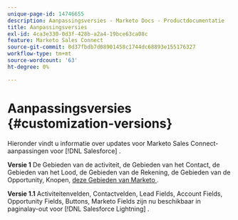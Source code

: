 ```yaml
---
unique-page-id: 14746655
description: Aanpassingsversies - Marketo Docs - Productdocumentatie
title: Aanpassingsversies
exl-id: 4ca3e330-0d3f-428b-a2a4-19bce63ca08c
feature: Marketo Sales Connect
source-git-commit: 0d37fbdb7d08901458c1744dc68893e155176327
workflow-type: tm+mt
source-wordcount: '63'
ht-degree: 0%

---
```


# Aanpassingsversies {#customization-versions}

Hieronder vindt u informatie over updates voor Marketo Sales Connect-aanpassingen voor [!DNL Salesforce] .

**Versie 1**
De Gebieden van de activiteit, de Gebieden van het Contact, de Gebieden van het Lood, de Gebieden van de Rekening, de Gebieden van de Opportunity, Knopen, [ deze Gebieden van Marketo ](/help/marketo/product-docs/marketo-sales-connect/crm/salesforce-customization/sales-connect-customizations-for-crm.md).

**Versie 1.1**
Activiteitenvelden, Contactvelden, Lead Fields, Account Fields, Opportunity Fields, Buttons, Marketo Fields zijn nu beschikbaar in paginalay-out voor [!DNL Salesforce Lightning] .
